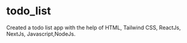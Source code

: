 # todo_list
Created a todo list app with the help of HTML, Tailwind CSS, ReactJs, NextJs, Javascript,NodeJs.
